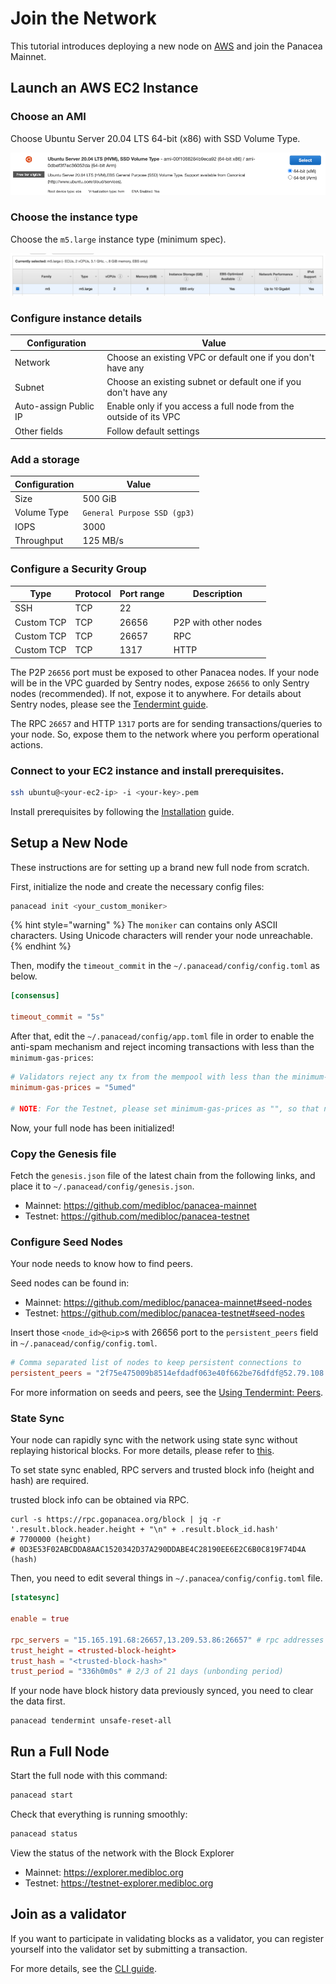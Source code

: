 # Join the Network

This tutorial introduces deploying a new node on [AWS](https://aws.amazon.com/) and join the Panacea Mainnet.


## Launch an AWS EC2 Instance

### Choose an AMI

Choose Ubuntu Server 20.04 LTS 64-bit (x86) with SSD Volume Type.

![](../assets/fullnode/ec2-ami.png)

### Choose the instance type

Choose the `m5.large` instance type (minimum spec).

![](../assets/fullnode/ec2-instance-type.png)

### Configure instance details

| Configuration         | Value |
|-----------------------|------- |
| Network               | Choose an existing VPC or default one if you don't have any |
| Subnet                | Choose an existing subnet or default one if you don't have any |
| Auto-assign Public IP | Enable only if you access a full node from the outside of its VPC |
| Other fields          | Follow default settings |

### Add a storage

| Configuration | Value |
|---------------|------- |
 | Size          | 500 GiB |
 | Volume Type   | `General Purpose SSD (gp3)` |
 | IOPS          | 3000 |
 | Throughput    | 125 MB/s |

### Configure a Security Group

| Type        | Protocol | Port range |  Description |
|-------------|----------|------------|------------- |
| SSH         | TCP | 22 |
| Custom TCP  | TCP | 26656 | P2P with other nodes |
| Custom TCP  | TCP | 26657 | RPC |
| Custom TCP | TCP | 1317 | HTTP |

The P2P `26656` port must be exposed to other Panacea nodes.
If your node will be in the VPC guarded by Sentry nodes, expose `26656` to only Sentry nodes (recommended).
If not, expose it to anywhere.
For details about Sentry nodes, please see the [Tendermint guide](https://docs.tendermint.com/master/nodes/validators.html#local-configuration).

The RPC `26657` and HTTP `1317` ports are for sending transactions/queries to your node.
So, expose them to the network where you perform operational actions.


### Connect to your EC2 instance and install prerequisites.

```bash
ssh ubuntu@<your-ec2-ip> -i <your-key>.pem
```

Install prerequisites by following the [Installation](installation.md) guide.


## Setup a New Node

These instructions are for setting up a brand new full node from scratch.

First, initialize the node and create the necessary config files:

```bash
panacead init <your_custom_moniker>
```

{% hint style="warning" %}
The `moniker` can contains only ASCII characters. Using Unicode characters will render your node unreachable.
{% endhint %}

Then, modify the `timeout_commit` in the `~/.panacead/config/config.toml` as below.
```toml
[consensus]

timeout_commit = "5s"
```

After that, edit the `~/.panacead/config/app.toml` file in order to enable the anti-spam mechanism and reject incoming transactions with less than the `minimum-gas-prices`:
```toml
# Validators reject any tx from the mempool with less than the minimum-gas-prices.
minimum-gas-prices = "5umed"

# NOTE: For the Testnet, please set minimum-gas-prices as "", so that no fee is required.
```

Now, your full node has been initialized!

### Copy the Genesis file

Fetch the `genesis.json` file of the latest chain from the following links, and place it to `~/.panacead/config/genesis.json`.
- Mainnet: https://github.com/medibloc/panacea-mainnet
- Testnet: https://github.com/medibloc/panacea-testnet

### Configure Seed Nodes

Your node needs to know how to find peers.

Seed nodes can be found in:
- Mainnet: https://github.com/medibloc/panacea-mainnet#seed-nodes
- Testnet: https://github.com/medibloc/panacea-testnet#seed-nodes

Insert those `<node_id>@<ip>`s with 26656 port to the `persistent_peers` field in `~/.panacead/config/config.toml`.
```toml
# Comma separated list of nodes to keep persistent connections to
persistent_peers = "2f75e475009b8514efdadf063e40f662be76dfdf@52.79.108.35:26656,0e030ab48abc25ff2918ab019fd74d5447d7582e@15.165.127.151:26656,f808eb775180345c3b443d55afcc3c148dd19183@3.37.237.120:26656"
```

For more information on seeds and peers, see the [Using Tendermint: Peers](https://docs.tendermint.com/master/tendermint-core/using-tendermint.html#peers).

### State Sync

Your node can rapidly sync with the network using state sync without replaying historical blocks. For more details, please refer to [this](https://docs.tendermint.com/v0.34/tendermint-core/state-sync.html).

To set state sync enabled, RPC servers and trusted block info (height and hash) are required.

trusted block info can be obtained via RPC.

```shell
curl -s https://rpc.gopanacea.org/block | jq -r '.result.block.header.height + "\n" + .result.block_id.hash'
# 7700000 (height)
# 0D3E53F02ABCDDA8AAC1520342D37A290DDABE4C28190EE6E2C6B0C819F74D4A (hash)
```

Then, you need to edit several things in `~/.panacea/config/config.toml` file.

```toml
[statesync]

enable = true

rpc_servers = "15.165.191.68:26657,13.209.53.86:26657" # rpc addresses
trust_height = <trusted-block-height>
trust_hash = "<trusted-block-hash>"
trust_period = "336h0m0s" # 2/3 of 21 days (unbonding period)
```

If your node have block history data previously synced, you need to clear the data first.

```shell
panacead tendermint unsafe-reset-all
```

## Run a Full Node

Start the full node with this command:

```bash
panacead start
```

Check that everything is running smoothly:

```bash
panacead status
```

View the status of the network with the Block Explorer
- Mainnet: https://explorer.medibloc.org
- Testnet: https://testnet-explorer.medibloc.org

## Join as a validator

If you want to participate in validating blocks as a validator,
you can register yourself into the validator set by submitting a transaction.

For more details, see the [CLI guide](interaction-with-the-network-cli.md#staking).




